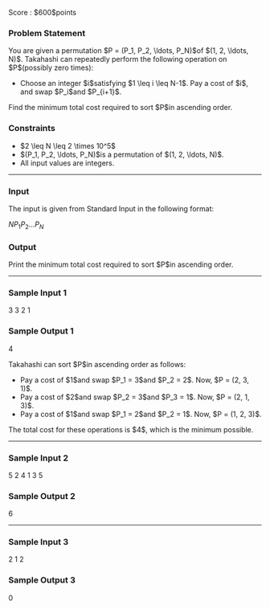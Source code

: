 
<div>

<span>

<span>

<p>
Score : $600$points
</p>

<div>

<section>

### **Problem Statement**

<p>
You are given a permutation $P = (P_1, P_2, \ldots, P_N)$of $(1, 2, \ldots, N)$. Takahashi can repeatedly perform the following operation on $P$(possibly zero times):
</p>

<ul>

<li>
Choose an integer $i$satisfying $1 \leq i \leq N-1$. Pay a cost of $i$, and swap $P_i$and $P_{i+1}$.
</li>

</ul>

<p>
Find the minimum total cost required to sort $P$in ascending order.
</p>

</section>

</div>

<div>

<section>

### **Constraints**

<ul>

<li>
$2 \leq N \leq 2 \times 10^5$
</li>

<li>
$(P_1, P_2, \ldots, P_N)$is a permutation of $(1, 2, \ldots, N)$.
</li>

<li>
All input values are integers.
</li>

</ul>

</section>

</div>

---

<div>

<div>

<section>

### **Input**

<p>
The input is given from Standard Input in the following format:
</p>

<div>

$N$$P_1$$P_2$$\ldots$$P_N$
</div>

</section>

</div>

<div>

<section>

### **Output**

<p>
Print the minimum total cost required to sort $P$in ascending order.
</p>

</section>

</div>

</div>

---

<div>

<section>

### **Sample Input 1**

<div>

3
3 2 1

</div>

</section>

</div>

<div>

<section>

### **Sample Output 1**

<div>

4

</div>

<p>
Takahashi can sort $P$in ascending order as follows:
</p>

<ul>

<li>
Pay a cost of $1$and swap $P_1 = 3$and $P_2 = 2$. Now, $P = (2, 3, 1)$.
</li>

<li>
Pay a cost of $2$and swap $P_2 = 3$and $P_3 = 1$. Now, $P = (2, 1, 3)$.
</li>

<li>
Pay a cost of $1$and swap $P_1 = 2$and $P_2 = 1$. Now, $P = (1, 2, 3)$.
</li>

</ul>

<p>
The total cost for these operations is $4$, which is the minimum possible.
</p>

</section>

</div>

---

<div>

<section>

### **Sample Input 2**

<div>

5
2 4 1 3 5

</div>

</section>

</div>

<div>

<section>

### **Sample Output 2**

<div>

6

</div>

</section>

</div>

---

<div>

<section>

### **Sample Input 3**

<div>

2
1 2

</div>

</section>

</div>

<div>

<section>

### **Sample Output 3**

<div>

0

</div>

</section>

</div>

</span>

</span>

</div>
